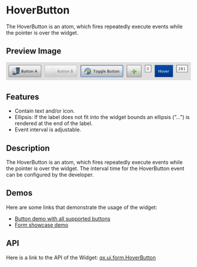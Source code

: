 HoverButton
===========

The HoverButton is an atom, which fires repeatedly execute events while the pointer is over the widget.

Preview Image
-------------

![HoverButton](button.png)

Features
--------

-   Contain text and/or icon.
-   Ellipsis: If the label does not fit into the widget bounds an ellipsis (”...”) is rendered at the end of the label.
-   Event interval is adjustable.

Description
-----------

The HoverButton is an atom, which fires repeatedly execute events while the pointer is over the widget. The interval time for the HoverButton event can be configured by the developer.

Demos
-----

Here are some links that demonstrate the usage of the widget:

-   [Button demo with all supported buttons](http://demo.qooxdoo.org/%{version}/demobrowser/#widget~Button.html)
-   [Form showcase demo](http://demo.qooxdoo.org/%{version}/demobrowser/#showcase~Form.html)

API
---

Here is a link to the API of the Widget:
[qx.ui.form.HoverButton](http://demo.qooxdoo.org/%{version}/apiviewer/#qx.ui.form.RepeatButton)
